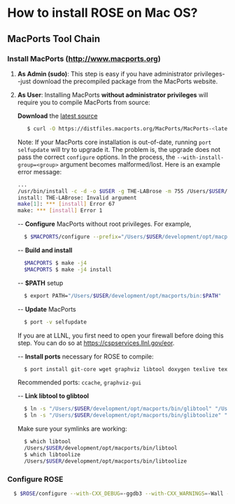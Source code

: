 How to install ROSE on Mac OS?
==============================

## MacPorts Tool Chain

### Install MacPorts (http://www.macports.org)
1. **As Admin (sudo)**: This step is easy if you have administrator privileges--just
download the precompiled package from the MacPorts website.

2. **As User**: Installing MacPorts **without administrator privileges** will
require you to compile MacPorts from source:

    **Download** the [latest source](http://www.macports.org/install.php#source)

   ``` bash
      $ curl -O https://distfiles.macports.org/MacPorts/MacPorts-<latest>.tar.gz
    ```

      Note: If your MacPorts core installation is out-of-date, running `port selfupdate` will try to upgrade it.
      The problem is, the upgrade does not pass the correct `configure` options.
      In the process, the `--with-install-group=<group>` argument becomes malformed/lost.
      Here is an example error message:

      ``` bash
      ...
      /usr/bin/install -c -d -o $USER -g THE-LABrose -m 755 /Users/$USER/development/opt/macports
      install: THE-LABrose: Invalid argument
      make[1]: *** [install] Error 67
      make: *** [install] Error 1
      ```
    --
    **Configure** MacPorts without root privileges. For example,

    ``` bash
      $ $MACPORTS/configure --prefix="/Users/$USER/development/opt/macports" --with-no-root-priviledges --with-install-user="$USER" --with-install-group=rose
    ```

    --
    **Build and install**

    ``` bash
      $MACPORTS $ make -j4
      $MACPORTS $ make -j4 install
    ```

    --
    **$PATH** setup

    ``` bash
      $ export PATH="/Users/$USER/development/opt/macports/bin:$PATH"
    ```

    --
    **Update** MacPorts

    ``` bash
      $ port -v selfupdate
    ```

    If you are at LLNL, you first need to open your firewall before doing this
    step. You can do so at https://cspservices.llnl.gov/eor.

    --
    **Install ports** necessary for ROSE to compile:

    ``` bash
      $ port install git-core wget graphviz libtool doxygen texlive texlive-latex-extra boost gcc44
    ```

    Recommended ports: `ccache`, `graphviz-gui`

    --
    **Link libtool to glibtool**

    ``` bash
      $ ln -s "/Users/$USER/development/opt/macports/bin/glibtool" "/Users/$USER/development/opt/macports/bin/libtool"
      $ ln -s "/Users/$USER/development/opt/macports/bin/glibtoolize" "/Users/$USER/development/opt/macports/bin/libtoolize"
    ```

    Make sure your symlinks are working:

    ``` bash
      $ which libtool
      /Users/$USER/development/opt/macports/bin/libtool
      $ which libtoolize
      /Users/$USER/development/opt/macports/bin/libtoolize
    ```

### Configure ROSE

``` bash
  $ $ROSE/configure --with-CXX_DEBUG=-ggdb3 --with-CXX_WARNINGS=-Wall --with-boost="/Users/$USER/development/opt/macports" --with-gfortran="/Users/$USER/development/opt/macports/bin/gfortran-mp-4.4" --with-alternate_backend_fortran_compiler=gfortran-mp-4.4 GFORTRAN_PATH="/Users/$USER/development/opt/macports/bin/gfortran-mp-4.4"
```

